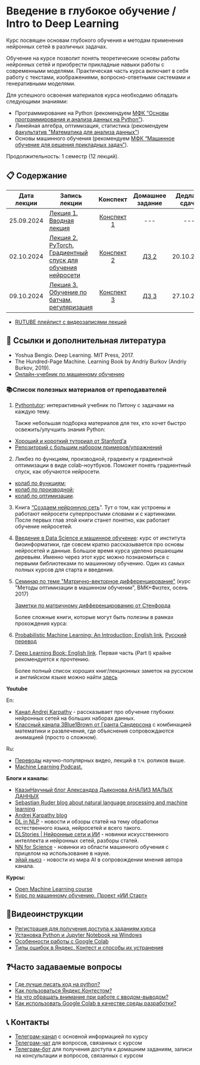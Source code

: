 # Введение в глубокое обучение / Intro to Deep Learning

Курс посвящен основам глубокого обучения и методам применения нейронных сетей в различных задачах.

Обучение на курсе позволит понять теоретические основы работы нейронных сетей и приобрести прикладные навыки работы с современными моделями. Практическая часть курса включает в себя работу с текстами, изображениями, вопросно-ответными системами и генеративными моделями.

Для успешного освоения материалов курса необходимо обладать следующими знаниями:

* Программирование на Python (рекомендуем [МФК “Основы программирования и анализа данных на Python”](https://github.com/MSUcourses/Data-Analysis-with-Python/blob/main/Python/lectures_spring_2023.md)).
* Линейная алгебра, оптимизация, статистика (рекомендуем [факультатив "Математика для анализа данных"](https://github.com/MSUcourses/Data-Analysis-with-Python/tree/main/Math))
* Основы машинного обучения (рекомендуем [МФК “Машинное обучение для решения прикладных задач”](https://github.com/MSUcourses/Data-Analysis-with-Python/blob/main/Machine%20Learning/lectures_spring_2023.md)).

Продолжительность: 1 семестр (12 лекций).

## 📋 Содержание

Дата лекции | Запись лекции | Конспект | Домашнее задание | Дедлайн сдачи 
|:----:|----|:----:|:----:|:----:|
|25.09.2024| [Лекция 1. Вводная лекция](https://rutube.ru/video/7f0136577511879d0ceba6c7da557146/) | [Конспект 1](https://colab.research.google.com/drive/13EtO2k1pc-LRNEpiyc4QlukZSANOKiRC?usp=sharing) |---|---|
|02.10.2024| [Лекция 2. PyTorch. Градиентный спуск для обучения нейросети](https://rutube.ru/video/private/ac9f04b57472056385ff44f6dd2054b5/?r=wd&p=nP2fQO1SPnYo4c8T-L0_Tg) | [Конспект 2](https://colab.research.google.com/drive/1T7ETpxt9tWJV2-Z5lZp5P0hGzwkYDUPT) | [ДЗ 2](https://contest.yandex.ru/contest/68962/problems/) | 20.10.2024 |
|09.10.2024| [Лекция 3. Обучение по батчам, регуляризация](https://rutube.ru/video/private/b0bf136bf27f38263a9da942ed54f371/?r=wd&p=Ks5PXUzJHs3k994EYyLLFg) | [Конспект 3](https://colab.research.google.com/drive/1Xx7vfWttf6FabC7OVZOhg63F3CW3RdkI) | [ДЗ 3](https://contest.yandex.ru/contest/69325/problems/) | 27.10.2024 |

* [RUTUBE плейлист с видеозаписями лекций](https://rutube.ru/plst/593734/)

## 📝 Ссылки и дополнительная литература

* Yoshua Bengio. Deep Learning. MIT Press, 2017.
* The Hundred-Page Machine. Learning Book by Andriy Burkov (Andriy Burkov, 2019).
* [Онлайн-учебник по машинному обучению](https://academy.yandex.ru/dataschool/book)

### 📚Список полезных материалов от преподавателей

1. [Pythontutor](https://pythontutor.ru/): интерактивный учебник по Питону с задачами на каждую тему.

   Также небольшая подборка материалов для тех, кто хочет быстро освежить/улучшить знания Python:

* [Хороший и короткий туториал от Stanford’а](http://cs231n.github.io/python-numpy-tutorial/)
* [Репозиторий с большим набором примеров/упражнений](https://gitlab.erc.monash.edu.au/andrease/Python4Maths/tree/master)

2. Ликбез по функциям, производной, градиенту и градиентной оптимизации в виде colab-ноутбуков. Поможет понять градиентный спуск, как обучаются нейросети. 
* [колаб по функциям](https://colab.research.google.com/drive/1Qc18v4byGmYFqUaJbmMEwRq5MSpmZmuh?usp=sharing);
* [колаб по производной](https://colab.research.google.com/drive/1Etz36ELaIoqOoDR_gbLVn3HsMfxtbK2Q?usp=sharing);
* [колаб по оптимизации](https://colab.research.google.com/drive/1I73AiHtN0XvXCgCMj1oLKZTNw4CRDdTL?usp=sharing).

3. Книга [“Создаем нейронную сеть](https://vk.com/doc44301783_578949209?hash=GF6d6zgN2oXiFi8S66dzZg7eCV3cTi5SZykZoQMTxwD)”. Тут о том, как устроены и работают нейросети суперпростыми словами и с картинками. После первых глав этой книги станет понятно, как работает обучение нейросетей.

4. [Введение в Data Science и машинное обучение](https://stepik.org/course/4852/info): курс от института биоинформатики, где совсем кратко рассказывается про основы нейросетей и данные. Большое время курса уделено решающим деревьям. Именно через этот курс можно познакомиться с первыми библиотеками по машинному обучению. Один из самых полных курсов для старта и введения.

5. [Семинар по теме "Матрично-векторное дифференцирование"](http://www.machinelearning.ru/wiki/images/5/50/MOMO17_Seminar2.pdf) (курс "Методы оптимизации в машинном обучении", ВМК+Физтех, осень 2017)
   
   [Заметки по матричному дифференцированию от Стенфорда](http://cs231n.stanford.edu/vecDerivs.pdf)

   Более сложные книги, которые могут быть полезны в рамках прохождения курса:
1. [Probabilistic Machine Learning: An Introduction; English link](https://probml.github.io/pml-book/book1.html), [Русский перевод](https://dmkpress.com/catalog/computer/data/978-5-93700-119-1/)
2. [Deep Learning Book: English link](https://www.deeplearningbook.org/). Первая часть (Part I) крайне рекомендуется к прочтению.

   Более полный список хороших книг/лекционных заметок на русском и английском языке можно найти [здесь](https://github.com/girafe-ai/ml-course/blob/master/extra_materials.md)


**Youtube**

En:
* [Канал Andrej Karpathy](https://www.youtube.com/@AndrejKarpathy) - рассказывает про обучение глубоких нейронных сетей на больших наборах данных.
* [Классный канала 3Blue1Brown от Гранта Сандерсона](https://youtube.com/c/3blue1brown) с комбинацией математики и развлечения, где объяснения сопровождаются анимацией (просто о сложном).

Ru:
* [Переводы](https://www.youtube.com/@VertDiderScience) научно-популярных видео, лекций в т.ч. роликов выше.
* [Machine Learning Podcast.](https://www.youtube.com/@machinelearningpodcast9502)

**Блоги и каналы:**

* [КвазиНаучный блог Александра Дьяконова АНАЛИЗ МАЛЫХ ДАННЫХ](https://dyakonov.org/ag/)
* [Sebastian Ruder blog about natural language processing and machine learning](https://ruder.io)
* [Andrej Karpathy blog](http://karpathy.github.io)
* [DL in NLP](https://t.me/dlinnlp) - новости и обзоры статей на тему обработки естественного языка, нейросетей и всего такого.
* [DLStories | Нейронные сети и ИИ](https://t.me/dl_stories) - новинки искусственного интеллекта и нейронных сетей, разборы статей.
* [NN for Science](https://t.me/nn_for_science) - новинки из области машинного обучения с прицелом на использование в науке.
* [эйай ньюз](https://t.me/ai_newz) - новости из мира AI в сопровождении мнения автора канала.

**Курсы:**

* [Open Machine Learning course](https://github.com/girafe-ai/ml-course)
* [Курс по машинному обучению. Проект «ИИ Старт»](https://stepik.org/course/125587/promo)

## 🎥Видеоинструкции

* [Регистрация для получения доступа к заданиям курса](https://youtu.be/R1_Xzr3Eyso )
* [Установка Python и Jupyter Notebook на Windows](https://youtu.be/fVu3OjCfVps)
* [Особенности работы с Google Colab ](https://youtu.be/Fbdisx6XUzw)
* [Типы ошибок в Яндекс. Контест и способы их устранения ](https://youtu.be/y3nRM1Wd_3M)

## ❓Часто задаваемые вопросы

* [Где лучше писать код на python?](https://github.com/MSUcourses/Data-Analysis-with-Python/blob/main/Python/instructions/IDE-review.md)
* [Как пользоваться Яндекс.Контестом?](https://github.com/MSUcourses/Data-Analysis-with-Python/blob/main/Python/instructions/yandex_contest.md)
* [На что обращать внимание при работе с вводом-выводом?](https://github.com/MSUcourses/Data-Analysis-with-Python/blob/main/Python/instructions/input-output.md)
* [Как использовать Google Colab в качестве среды разработки?](https://github.com/MSUcourses/Data-Analysis-with-Python/blob/main/Python/instructions/GoogleColab.md)

## 📞 Контакты
* [Телеграм-канал](https://t.me/+p52yYKfqD040NGMy) с основной информацией по курсу
* [Телеграм-чат](https://t.me/+UcXax0tW_3JhZmJi) для вопросов, связанных с курсом
* [Телеграм-бот](https://t.me/msumfk_bot) для получения доступа к домашним заданиям, записи на консультации и вопросов, связанных с курсом
